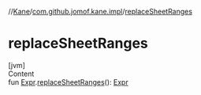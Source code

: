 //[Kane](../index.md)/[com.github.jomof.kane.impl](index.md)/[replaceSheetRanges](replace-sheet-ranges.md)



# replaceSheetRanges  
[jvm]  
Content  
fun [Expr](-expr/index.md).[replaceSheetRanges](replace-sheet-ranges.md)(): [Expr](-expr/index.md)  



